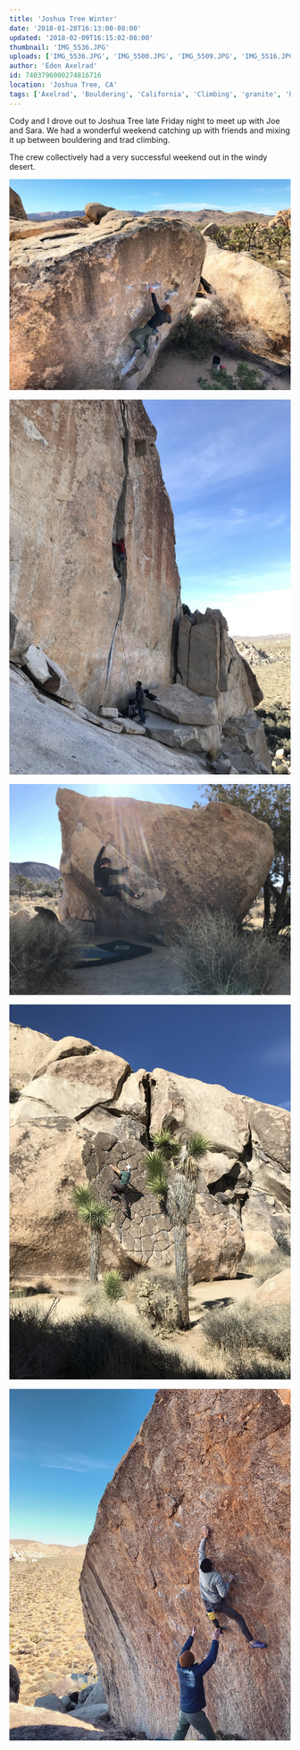 ```yaml
---
title: 'Joshua Tree Winter'
date: '2018-01-28T16:13:00-08:00'
updated: '2018-02-09T16:15:02-08:00'
thumbnail: 'IMG_5536.JPG'
uploads: ['IMG_5536.JPG', 'IMG_5500.JPG', 'IMG_5509.JPG', 'IMG_5516.JPG', 'IMG_5540.JPG']
author: 'Eden Axelrad'
id: 7403796000274816716
location: 'Joshua Tree, CA'
tags: ['Axelrad', 'Bouldering', 'California', 'Climbing', 'granite', 'highball', 'Joshua', 'trad', 'Tree']
---
```


Cody and I drove out to Joshua Tree late Friday night to meet up with Joe and Sara. We had a wonderful weekend catching up with friends and mixing it up between bouldering and trad climbing.

The crew collectively had a very successful weekend out in the windy desert.

![Joe on the heady Satellite Left](uploads/IMG_5536.JPG)

![Joe leading O'Kelly's Crack](uploads/IMG_5500.JPG)

![Cody sending Nicole Overhang](uploads/IMG_5509.JPG)

![Taking in some sun](uploads/IMG_5516.JPG)

![A direct entrance to the new addition, Iron Curtain](uploads/IMG_5540.JPG)
